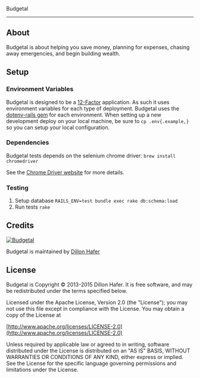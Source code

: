 Budgetal
***

About
-----

Budgetal is about helping you save money, planning for expenses, chasing away emergencies, and begin building wealth.

Setup
-----

### Environment Variables

Budgetal is designed to be a [12-Factor](http://12factor.net/) application. As such it uses environment variables for each type of deployment. Budgetal uses the [dotenv-rails gem](https://github.com/bkeepers/dotenv) for each environment. When setting up a new development deploy on your local machine, be sure to `cp .env{.example,}` so you can setup your local configuration.

### Dependencies

Budgetal tests depends on the selenium chrome driver: `brew install chromedriver`

See the [Chrome Driver website](https://sites.google.com/a/chromium.org/chromedriver/) for more details.

### Testing

1. Setup database `RAILS_ENV=test bundle exec rake db:schema:load`
2. Run tests `rake`

## Credits

[![Budgetal](https://s3.amazonaws.com/cdn.budgetal.com/b.png)](https://www.budgetal.com)

Budgetal is maintained by [Dillon Hafer](http://www.dillonhafer.com)

## License

Budgetal is Copyright © 2013-2015 Dillon Hafer. It is free software, and may be redistributed under the terms specified below.

Licensed under the Apache License, Version 2.0 (the "License");
you may not use this file except in compliance with the License.
You may obtain a copy of the License at

[http://www.apache.org/licenses/LICENSE-2.0](http://www.apache.org/licenses/LICENSE-2.0)

Unless required by applicable law or agreed to in writing, software
distributed under the License is distributed on an "AS IS" BASIS,
WITHOUT WARRANTIES OR CONDITIONS OF ANY KIND, either express or implied.
See the License for the specific language governing permissions and
limitations under the License.